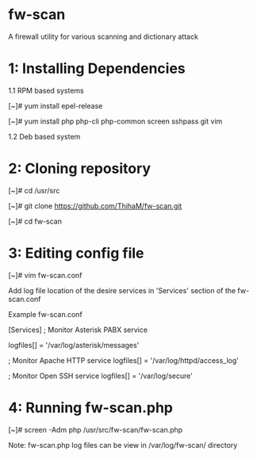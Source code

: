 # fw-scan
A firewall utility for various scanning and dictionary attack

# 1: Installing Dependencies

1.1 RPM based systems

[~]# yum install epel-release

[~]# yum install php php-cli php-common screen sshpass git vim

1.2 Deb based system

# 2: Cloning repository

[~]# cd /usr/src

[~]# git clone https://github.com/ThihaM/fw-scan.git

[~]# cd fw-scan

# 3: Editing config file

[~]# vim fw-scan.conf

Add log file location of the desire services in 'Services' section of the fw-scan.conf

Example fw-scan.conf

[Services]
; Monitor Asterisk PABX service

 logfiles[] = '/var/log/asterisk/messages'

; Monitor Apache HTTP service
 logfiles[] = '/var/log/httpd/access_log'

; Monitor Open SSH service
 logfiles[] = '/var/log/secure'

# 4: Running fw-scan.php

[~]# screen -Adm php /usr/src/fw-scan/fw-scan.php

Note: fw-scan.php log files can be view in /var/log/fw-scan/ directory
